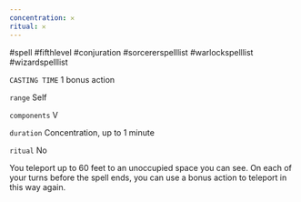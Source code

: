 ```yaml
---
concentration: 𐄂
ritual: 𐄂
---
```

#spell #fifthlevel #conjuration #sorcererspelllist #warlockspelllist #wizardspelllist

`CASTING TIME`
1 bonus action

`range`
Self

`components`
V

`duration`
Concentration, up to 1 minute

`ritual`
No

You teleport up to 60 feet to an unoccupied space you can see. On each of your turns before the spell ends, you can use a bonus action to teleport in this way again.